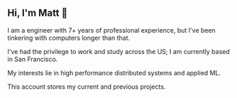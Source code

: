 ## Hi, I'm Matt 👋

I am a engineer with 7+ years of professional experience, but I've been tinkering with computers longer than that.

I've had the privilege to work and study across the US; I am currently based in San Francisco.

My interests lie in high performance distributed systems and applied ML.

This account stores my current and previous projects.

